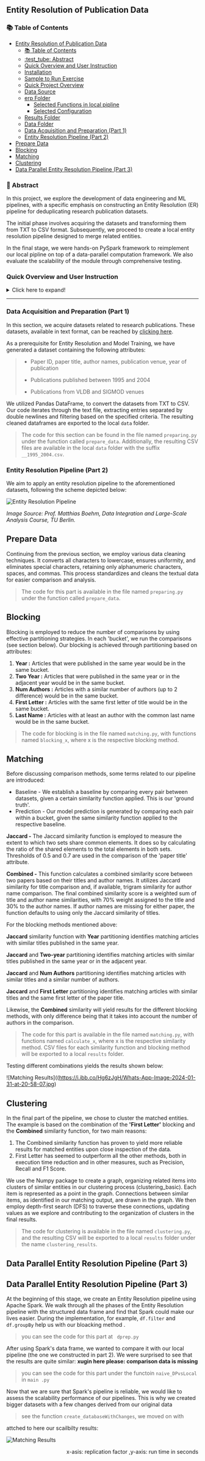 ## Entity Resolution of Publication Data

### :books: Table of Contents

- [Entity Resolution of Publication Data](#entity-resolution-of-publication-data)
  - [:books: Table of Contents](#books-table-of-contents)
  - [:test\_tube: Abstract](#test_tube-abstract)
  - [Quick Overview and User Instruction](#quick-overview-and-user-instruction)
  - [Installation](#installation)
  - [Sample to Run Exercise](#sample-to-run-exercise)
  - [Quick Project Overview](#quick-project-overview)
  - [Data Source](#data-source)
  - [erp Folder](#erp-folder)
    - [Selected Functions in local pipline](#selected-functions-in-local-pipline)
    - [Selected Configuration](#selected-configuration)
  - [Results Folder](#results-folder)
  - [Data Folder](#data-folder)
  - [Data Acquisition and Preparation (Part 1)](#data-acquisition-and-preparation-part-1)
  - [Entity Resolution Pipeline (Part 2)](#entity-resolution-pipeline-part-2)
- [Prepare Data](#prepare-data)
- [Blocking](#blocking)
- [Matching](#matching)
- [Clustering](#clustering)
- [Data Parallel Entity Resolution Pipeline (Part 3)](#data-parallel-entity-resolution-pipeline-part-3)

### :test_tube: Abstract

In this project, we explore the development of data engineering and ML pipelines, with a specific emphasis on constructing an Entity Resolution (ER) pipeline for deduplicating research publication datasets.

The initial phase involves acquiring the datasets and transforming them from TXT to CSV format. Subsequently, we proceed to create a local entity resolution pipeline designed to merge related entities.

In the final stage, we were hands-on PySpark framework to reimplement our local pipline on top of a data-parallel computation framework. We also evaluate the scalability of the module through comprehensive testing.

### Quick Overview and User Instruction

<details>
<summary>
Click here to expand!
</summary>

</summary>

### Installation

The prerequisites in addition to the python package are

> spark == 3.5.0
> scala == 2.12.x
> graphframes == 0.8.3-spark3.5-s_2.12

graphframes can be installed by running `pyspark --packages graphframes:graphframes:0.8.3-spark3.5-s_2.12` and moving those jars to path-to-spark-home/libexec/jars

```shell
cd path-to-this-project
pip install -e .
```

### Sample to Run Exercise

[part1/2/3](./sample.py)

```python
from erp import part1, part2, part3
part1() # cleaned data stored in "data"
part2() # results of all methods stored in "method_results.csv"
part3() # scability test
```

### Quick Project Overview

The project involves implementing an Entity Resolution Pipelining on citation networks from ACM and DBLP datasets.

### Data Source

The project starts with two large dataset text files you need to download:

- [DBLP-Citation-network V8]
- [ACM-Citation-network V8]

(Can be found [here](https://www.aminer.org/citation))

Below is the structure of the project:

- 📁 **project**

  - 📁 **erp**: Contains Python scripts for the entity resolution pipeline.
    - 📄 `__init__.py`
    - 📄 `clustering.py`
    - 📄 `main.py`
    - 📄 `matching.py`
    - 📄 `preparing.py`
    - 📄 `utils.py`
    - 📄 `dperp.py` Utilizes Apache Spark for comparison.
  - 📁 **data**: Stores datasets and instruction files.
    - 📄 `DIA_2023_Exercise.pdf`
    - 📄 `citation-acm-v8_1995_2004.csv`
    - 📄 `dblp_1995_2004.csv`
  - 📄 `.gitignore`
  - 📄 `requirements.txt`
  - 📄 `setup.py`
  - 📄 `README.md`

### erp Folder

The erp folder contains scripts for the entity resolution pipeline with specific configurations:

- **Preparing Data**: Run `preparing.prepare_data("path_to_txt_file")` for both text files. This will clean and extract the relevant data (1995-2004 citations by "SIGMOD" or "VLDB" venues). The resulting csv files will show in `data` folder.
- **Running Pipeline**:
  - Local Version : Run `ER_pipline(databasefilename1, databasefilename2, ERconfiguration, baseline=False, matched_output="path-to-output-file", cluster=True)` the clustering result will be store in
  - DP Version: Run `DP_ER_pipline(databasefilename1, databasefilename2,  baseline=False, threshold=0.5, cluster=True, matched_output=F"path-to-output-file", cluster_output="path-to-output-file")`
- **Configuration Options**:
  - `blocking_method`(String): Methods to reduce execution time {“Year”, “TwoYear”, “numAuthors”, “FirstLetter”, “LastLetter”, “authorLastName”, “commonAuthors”, “commonAndNumAuthors”}.
  - `matching_method`(String): Algorithms for entity matching {"Jaccard", "Combined"}.
  - `clustering_method`(String): Altogirthm for clustering {"basic"}.
  - `threshold`(float): A value between 0.0-1.0 for the matching similarity threshold.
  - `output_filename`(String): path and file name of clustering results to be saved.

#### Selected Functions in local pipline

- Blocking: `erp.blocking(df1,df2,blocking_method)`
  - Parameters:
    - df1,df2 (pandas.DataFrame) : input databases
    - blocking_method(str) : {“Year”, “TwoYear”, “numAuthors”, “FirstLetter”, “LastLetter”, “authorLastName”, “commonAuthors”, “commonAndNumAuthors”}
- Matching: `erp.matching(blocking_df,similarity_threshold, matching_method)`
  - Parameters:
    - blocking_df(pandas.DataFrame)
    - similarity_threshold (float from 0.0 to 1.0)
    - matching_method (String) : {"Jaccard", "Combined"}
- Clustering: `erp.clustering(matched_entities, df1, df2, clustering_method)`
  - Parameters:
    - matched_entities(pandas.DataFrame)
    - df1,df2 (pandas.DataFrame) : input databases
    - clustering_method (String) :{'basic'}

#### Selected Configuration

ERconfiguration:

```json
{
  "matching_method": "Combined",
  "blocking_method": "FirstLetter",
  "clustering_method": "basic",
  "threshold": 0.5,
  "output_filename": "clustering_results_local.csv"
}
```

### Results Folder

- The steps above will produce the results. They are saved according to your `output_filename` configuration. In our ERconfiguration shown above, it will be saved as `clustering_results_local.csv` within the `results` folder.

- This folder also contains `dperp.py`, which serves as a reimplementation of the local entity recognition pipeline within the Apache Spark framework.

### Data Folder

The data folder includes the prepared and cleaned datasets and additional samples:

- `citation-acm-v8_1995_2004.csv`: ACM citation network dataset.
- `dblp_1995_2004.csv`: DBLP citation network dataset.
- `DIA_2023_Exercise.pdf`: Project instruction file.

**Note**: Check `requirements.txt` for compatibility before running the code.

</details>

</details>

---

### Data Acquisition and Preparation (Part 1)

In this section, we acquire datasets related to research publications. These
datasets, available in text format, can be reached by
[clicking here](https://www.aminer.org/citation).

As a prerequisite for Entity Resolution and Model Training, we have
generated a dataset containing the following attributes:

> - Paper ID, paper title, author names, publication venue, year of publication
>
> - Publications published between 1995 and 2004
>
> - Publications from VLDB and SIGMOD venues

We utilized Pandas DataFrame, to convert the datasets from TXT to CSV. Our code
iterates through the text file, extracting entries separated by double newlines
and filtering based on the specified criteria. The resulting cleaned dataframes
are exported to the local `data` folder.

> The code for this section can be found in the file named `preparing.py` under
> the function called `prepare_data`. Additionally, the resulting CSV files are
> available in the local `data` folder with the suffix `__1995_2004.csv`.

### Entity Resolution Pipeline (Part 2)

We aim to apply an entity resolution pipeline to the aforementioned datasets,
following the scheme depicted below:

![Entity Resolution Pipeline](https://i.ibb.co/bNBH9Xc/Screenshot-2024-01-29-at-15-15-09.png)

_Image Source: Prof. Matthias Boehm, Data Integration and Large-Scale Analysis Course, TU Berlin._

## Prepare Data

Continuing from the previous section, we employ various data cleaning techniques.
It converts all characters to lowercase, ensures uniformity, and eliminates
special characters, retaining only alphanumeric characters, spaces, and commas.
This process standardizes and cleans the textual data for easier comparison
and analysis.

> The code for this part is available in the file named `preparing.py` under
> the function called `prepare_data`.

## Blocking

Blocking is employed to reduce the number of comparisons by using effective
partitioning strategies. In each 'bucket', we run the comparisons
(see section below). Our blocking is achieved through partitioning based on attributes:

1. **Year :** Articles that were published in the same year would be in the same bucket.
2. **Two Year :** Articles that were published in the same year or in the adjacent year would be in the same bucket.
3. **Num Authors :** Articles with a similar number of authors (up to 2 difference) would be in the same bucket.
4. **First Letter :** Articles with the same first letter of title would be in the same bucket.
5. **Last Name :** Articles with at least an author with the common last name would be in the same bucket.

> The code for blocking is in the file named `matching.py`, with functions
> named `blocking_x`, where x is the respective blocking method.

## Matching

Before discussing comparison methods, some terms related to our pipeline are
introduced:

- Baseline - We establish a baseline by comparing every pair between datasets, given a certain
  similarity function applied. This is our 'ground truth'.
- Prediction - Our model prediction is generated by comparing each pair within a bucket, given the
  same similarity function applied to the respective baseline.

**Jaccard -** The Jaccard similarity function is employed to measure the
extent to which two sets share common elements. It does so by calculating
the ratio of the shared elements to the total elements in both sets.
Thresholds of 0.5 and 0.7 are used in the comparison of the 'paper title'
attribute.

**Combined -** This function calculates a combined similarity score
between two papers based on their titles and author names. It utilizes
Jaccard similarity for title comparison and, if available, trigram
similarity for author name comparison. The final combined similarity
score is a weighted sum of title and author name similarities, with
70% weight assigned to the title and 30% to the author names. If author
names are missing for either paper, the function defaults to using
only the Jaccard similarity of titles.

For the blocking methods mentioned above:

**Jaccard** similarity function with **Year** partitioning identifies matching
articles with similar titles published in the same year.

**Jaccard** and **Two-year** partitioning identifies matching articles
with similar titles published in the same year or in the adjacent year.

**Jaccard** and **Num Authors** partitioning identifies matching articles
with similar titles and a similar number of authors.

**Jaccard** and **First Letter** partitioning identifies matching articles
with similar titles and the same first letter of the paper title.

Likewise, the **Combined** similarity will yield results for the
different blocking methods, with only difference being that it takes
into account the number of authors in the comparison.

> The code for this part is available in the file named `matching.py`, with
> functions named `calculate_x`, where x is the respective similarity method.
> CSV files for each similarity function and blocking method will be exported
> to a local `results` folder.

Testing different combinations yields the results shown below:

![Matching Results]((https://i.ibb.co/Hg6zJgH/Whats-App-Image-2024-01-31-at-20-58-07.jpg)

## Clustering

In the final part of the pipeline, we chose to cluster the matched entities. The example is
based on the combination of the **'First Letter'** blocking and the **Combined**
similarity function, for two main reasons:

1. The Combined similarity function has proven to yield more reliable results
   for matched entities upon close inspection of the data.
2. First Letter has seemed to outperform all the other methods, both in
   execution time reduction and in other measures, such as Precision, Recall
   and F1 Score.

We use the Numpy package to create a graph, organizing related items
into clusters of similar entities in our clustering process
(clustering_basic). Each item is represented as a point in the graph.
Connections between similar items, as identified in our matching output,
are drawn in the graph. We then employ depth-first search (DFS) to
traverse these connections, updating values as we explore and
contributing to the organization of clusters in the final results.

> The code for clustering is available in the file named `clustering.py`,
> and the resulting CSV will be exported to a local `results` folder under
> the name `clustering_results`.

## Data Parallel Entity Resolution Pipeline (Part 3)
## Data Parallel Entity Resolution Pipeline (Part 3)

At the beginning of this stage, we create an Entity Resolution pipeline using Apache Spark. We walk through all the phases of the Entity Resolution pipeline with the structured data frame and find that Spark could make our lives easier. During the implementation, for example, `df.filter` and `df.groupBy` help us with our bloacking method .

> you can see the code for this part at ` dprep.py`

After using Spark's data frame, we wanted to compare it with our local pipeline (the one we constructed in part 2). We were surprised to see that the results are quite similar: **xugin here please: comparison data is missing**

> you can see the code for this part under the functoin `naive_DPvsLocal` in `main .py`

Now that we are sure that Spark's pipeline is reliable, we would like to assess the scalability performance of our pipelines. This is why we created bigger datasets with a few changes derived from our original data

> see the function `create_databaseWithChanges`, we moved on with

attched to here our scailbilty results:

![Matching Results](https://i.ibb.co/7gF9jdj/scability.png)

                                        x-asis: replication factor ,y-axis: run time in seconds
